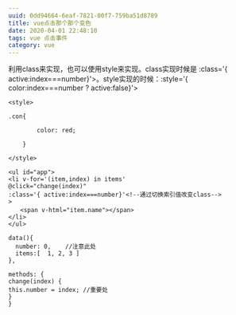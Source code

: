 ```yaml
---
uuid: 0dd94664-6eaf-7821-00f7-759ba51d8789
title: vue点击那个那个变色
date: 2020-04-01 22:48:10
tags: vue 点击事件
category: vue
---
```


利用class来实现，也可以使用style来实现。class实现时候是 :class='{ active:index===number}'>。style实现的时候：:style='{ color:index===number ? active:false}'>
<!-- more -->
```
<style>

.con{ 

        color: red;

    } 

</style>
```

```
<ul id="app">
<li v-for='(item,index) in items'    
@click="change(index)"   
:class='{ active:index===number}'<!--通过切换索引值改变class-->
>        
　　<span v-html="item.name"></span>
</li>
</ul>
```
```
data(){
  number: 0,    //注意此处
  items:[  1, 2, 3 ] 
},

```
```
methods: {   
change(index) {
this.number = index; //重要处
} 
} 

```